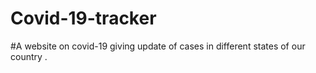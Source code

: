 # Covid-19-tracker
#A website on covid-19 giving update of cases in different states of our country .
